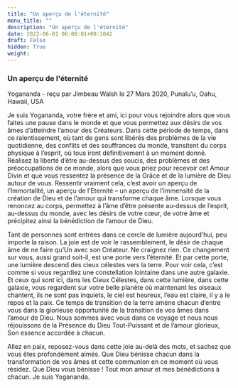 ```yaml
---
title: "Un aperçu de l'éternité"
menu_title: ""
description: "Un aperçu de l'éternité"
date: 2022-06-01 06:00:01+00:1042
draft: False
hidden: True
weight:
---
```

### Un aperçu de l'éternité

Yogananda - reçu par Jimbeau Walsh le 27 Mars 2020, Punalu’u, Oahu, Hawaii, USA

Je suis Yogananda, votre frère et ami, ici pour vous rejoindre alors que vous faites une pause dans le monde et que vous permettez aux désirs de vos âmes d’atteindre l’amour des Créateurs. Dans cette période de temps, dans ce ralentissement, où tant de gens sont libérés des problèmes de la vie quotidienne, des conflits et des souffrances du monde, transitent du corps physique à l’esprit, où tous iront définitivement à un moment donné. Réalisez la liberté d’être au-dessus des soucis, des problèmes et des préoccupations de ce monde, alors que vous priez pour recevoir cet Amour Divin et que vous ressentez la présence de la Grâce et de la lumière de Dieu autour de vous. Ressentir vraiment cela, c’est avoir un aperçu de l’Immortalité, un aperçu de l’Eternité – un aperçu de l’immensité de la création de Dieu et de l’amour qui transforme chaque âme. Lorsque vous renoncez au corps, permettez à l’âme d’être présente au-dessus de l’esprit, au-dessus du monde, avec les désirs de votre cœur, de votre âme et précipitez ainsi la bénédiction de l’amour de Dieu.

Tant de personnes sont entrées dans ce cercle de lumière aujourd’hui, peu importe la raison. La joie est de voir le rassemblement, le désir de chaque âme de ne faire qu’Un avec son Créateur. Ne craignez rien. Ce changement sur vous, aussi grand soit-il, est une porte vers l’éternité. Et par cette porte, une lumière descend des cieux célestes vers la terre. Pour voir cela, c’est comme si vous regardiez une constellation lointaine dans une autre galaxie. Et ceux qui sont ici, dans les Cieux Célestes, dans cette lumière, dans cette galaxie, vous regardent sur votre belle planète où maintenant les oiseaux chantent, ils ne sont pas inquiets, le ciel est heureux, l’eau est claire, il y a le repos et la paix. Ce temps de transition de la terre amène chacun d’entre vous dans la glorieuse opportunité de la transition de vos âmes dans l’amour de Dieu. Nous sommes avec vous dans ce voyage et nous nous réjouissons de la Présence du Dieu Tout-Puissant et de l’amour glorieux, Son essence accordée à chacun.

Allez en paix, reposez-vous dans cette joie au-delà des mots, et sachez que vous êtes profondément aimés. Que Dieu bénisse chacun dans la transformation de vos âmes et cette communion en ce moment où vous résidez. Que Dieu vous bénisse ! Tout mon amour et mes bénédictions à chacun. Je suis Yogananda.

